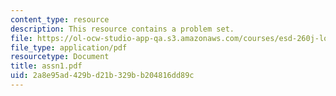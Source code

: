 ```yaml
---
content_type: resource
description: This resource contains a problem set.
file: https://ol-ocw-studio-app-qa.s3.amazonaws.com/courses/esd-260j-logistics-systems-fall-2006/2a8e95ad429bd21b329bb204816dd89c_assn1.pdf
file_type: application/pdf
resourcetype: Document
title: assn1.pdf
uid: 2a8e95ad-429b-d21b-329b-b204816dd89c
---
```

